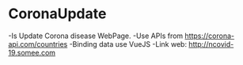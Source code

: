 # CoronaUpdate
-Is Update Corona disease WebPage.
-Use APIs from https://corona-api.com/countries
-Binding data use VueJS
-Link web: http://ncovid-19.somee.com
